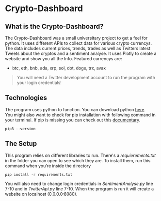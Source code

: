 # Crypto-Dashboard

## What is the Crypto-Dashboard?
The Crypto-Dashboard was a small universitary project to get a feel for python. It uses different APIs to collect data for various crypto currencys. The data includes current prices, trends, trades as well as Twitters latest Tweets about the cryptos and a sentiment analyse. It uses Plotly to create a website and show you all the Info. Featured currencys are:  
* btc, eth, bnb, ada, xrp, sol, dot, doge, trx, avax  
  
> You will need a Twitter development account to run the program with your login credentials!
  
## Technologies
The program uses python to function. You can download python [here](https://www.python.org/downloads/).  
You might also want to check for pip installation with following command in your terminal. If pip is missing you can check out this [documentary](https://pip.pypa.io/en/stable/installation/).  
```
pip3 --version
``` 

## The Setup

This program relies on different libraries to run. There's a *requierements.txt* in the folder you can open to see which they are. To install them, run this command when you're inside the directory
```
pip install -r requirements.txt
```
You will also need to change login credentials in *SentimentAnalyse.py* line 7-10 and in *TwitterApi.py* line 7-10. When the program is run it will create a website on localhost (0.0.0.0:8080).
